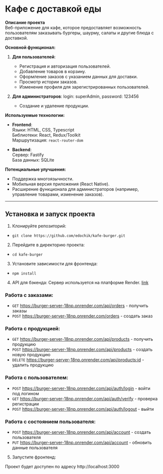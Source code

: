 # Кафе с доставкой еды

**Описание проекта**  
Веб-приложение для кафе, которое предоставляет возможность пользователям заказывать бургеры, шаурму, салаты и другие блюда с доставкой.

**Основной функционал:**

1. **Для пользователей**:

   - Регистрация и авторизация пользователей.
   - Добавление товаров в корзину.
   - Оформление заказов с указанием данных для доставки.
   - Просмотр истории заказов.
   - Изменение профиля для зарегистрированных пользователей.

2. **Для администраторов**: login: superAdmin, password: 123456
   - Создание и удаление продукции.

**Используемые технологии:**

- **Frontend**:  
  Языки: HTML, CSS, Typescript  
  Библиотеки: React, Redux/Toolkit  
  Маршрутизация: `react-router-dom`

- **Backend**:  
  Сервер: Fastify  
  База данных: SQLite

**Потенциальные улучшения:**

- Поддержка многоязычности.
- Мобильная версия приложения (React Native).
- Расширение функционала для администраторов (например, управление товарами, изменение заказов).

---

## Установка и запуск проекта

1. Клонируйте репозиторий:

- `git clone https://github.com/edochik/kafe-burger.git`

2. Перейдите в директорию проекта:

- `cd kafe-burger`

3. Установите зависимости для фронтенда:

- `npm install`

4. API для бэкенда: Сервер используется на платформе Render.
   [link](https://burger-server-18np.onrender.com/)

### Работа с заказами:

- `GET` https://burger-server-18np.onrender.com/api/orders - получить заказы
- `POST` https://burger-server-18np.onrender.com/orders - создать заказ

### Работа с продукцией:

- `GET` https://burger-server-18np.onrender.com/api/products - получить продукцию
- `POST` https://burger-server-18np.onrender.com/api/products - создать новую продукцию
- `DELETE` https://burger-server-18np.onrender.com/api/products:id - удалить продукцию

### Работа с пользователем:

- `POST` https://burger-server-18np.onrender.com/api/auth/login - войти под логином
- `GET` https://burger-server-18np.onrender.com/api/auth/verify - проверка регистрации
- `POST` https://burger-server-18np.onrender.com/api/auth/logout - выйти

### Работа с состоянием пользователя:

- `POST` https://burger-server-18np.onrender.com/api/account - создать пользователя
- `PUT` https://burger-server-18np.onrender.com/api/account - обновить данные пользователя

5. Запустите фронтенд:

Проект будет доступен по адресу http://localhost:3000
